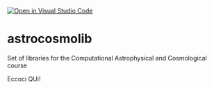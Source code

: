 [![Open in Visual Studio Code](https://classroom.github.com/assets/open-in-vscode-2e0aaae1b6195c2367325f4f02e2d04e9abb55f0b24a779b69b11b9e10269abc.svg)](https://classroom.github.com/online_ide?assignment_repo_id=18373641&assignment_repo_type=AssignmentRepo)
# astrocosmolib
Set of libraries for the Computational Astrophysical and Cosmological course

Eccoci QUi!